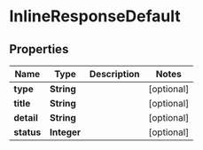 # InlineResponseDefault

## Properties
Name | Type | Description | Notes
------------ | ------------- | ------------- | -------------
**type** | **String** |  |  [optional]
**title** | **String** |  |  [optional]
**detail** | **String** |  |  [optional]
**status** | **Integer** |  |  [optional]
